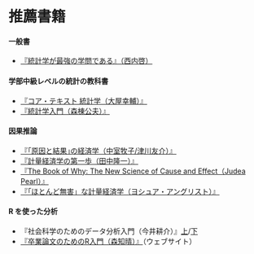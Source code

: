 # 推薦書籍

#### 一般書

- [『統計学が最強の学問である』（西内啓）](https://www.diamond.co.jp/book/9784478022214.html)

#### 学部中級レベルの統計の教科書

- [『コア・テキスト 統計学（大屋幸輔）』](https://www.saiensu.co.jp/search/?isbn=978-4-88384-050-2&y=2003)
- [『統計学入門（森棟公夫）』](https://www.saiensu.co.jp/search/?isbn=978-4-88384-017-5&y=2000)

#### 因果推論

- [『｢原因と結果｣の経済学（中室牧子/津川友介）』](https://www.diamond.co.jp/book/9784478039472.html)
- [『計量経済学の第一歩（田中隆一）』](https://www.yuhikaku.co.jp/books/detail/9784641150287)
- [『The Book of Why: The New Science of Cause and Effect（Judea Pearl）』](https://www.amazon.co.jp/Book-Why-Science-Cause-Effect/dp/046509760X)
- [『「ほとんど無害」な計量経済学（ヨシュア・アングリスト）』](https://shorturl.at/nRiir)

#### R を使った分析

- 『社会科学のためのデータ分析入門（今井耕介）』[上](https://www.iwanami.co.jp/book/b352348.html)/[下]((https://www.iwanami.co.jp/book/b352363.html))
- [『卒業論文のためのR入門（森知晴）』](https://tomoecon.github.io/R_for_graduate_thesis/)（ウェブサイト）
